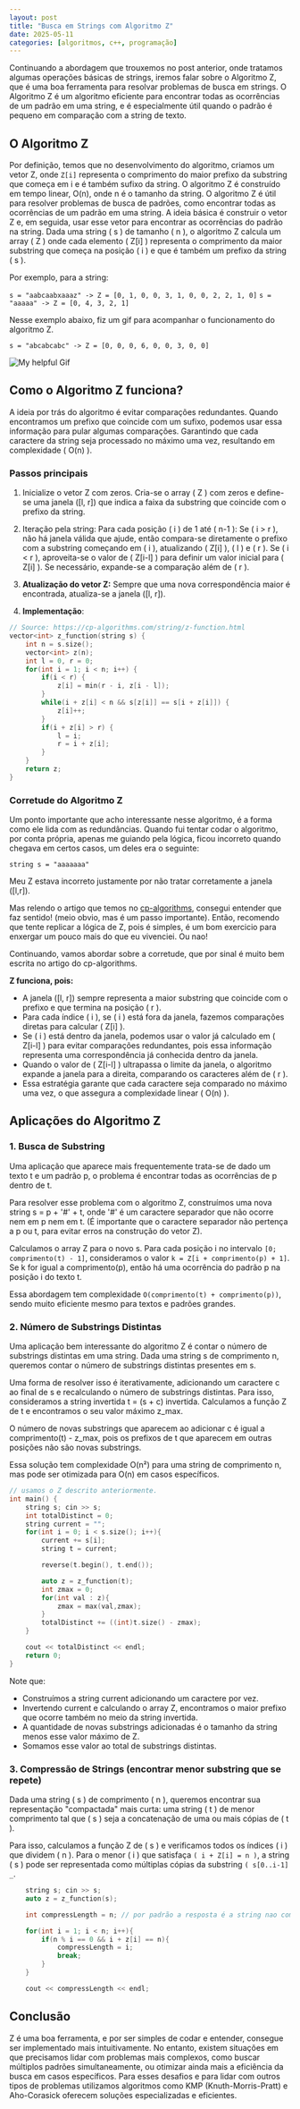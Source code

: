 ```yaml
---
layout: post
title: "Busca em Strings com Algoritmo Z"
date: 2025-05-11
categories: [algoritmos, c++, programação]
---
```


Continuando a abordagem que trouxemos no post anterior, onde tratamos algumas operações básicas de strings, iremos falar sobre o Algoritmo Z, que é uma boa ferramenta para resolvar problemas de busca em strings. O Algoritmo Z é um algoritmo eficiente para encontrar todas as ocorrências de um padrão em uma string, e é especialmente útil quando o padrão é pequeno em comparação com a string de texto.

## O Algoritmo Z

Por definição, temos que no desenvolvimento do algoritmo, criamos um vetor Z, onde `Z[i]` representa o comprimento do maior prefixo da substring que começa em i e é também sufixo da string. O algoritmo Z é construído em tempo linear, O(n), onde n é o tamanho da string.
O algoritmo Z é útil para resolver problemas de busca de padrões, como encontrar todas as ocorrências de um padrão em uma string. A ideia básica é construir o vetor Z e, em seguida, usar esse vetor para encontrar as ocorrências do padrão na string.
Dada uma string ( s ) de tamanho ( n ), o algoritmo Z calcula um array ( Z ) onde cada elemento ( Z[i] ) representa o comprimento da maior substring que começa na posição ( i ) e que é também um prefixo da string ( s ).

Por exemplo, para a string:

`s = "aabcaabxaaaz" -> Z = [0, 1, 0, 0, 3, 1, 0, 0, 2, 2, 1, 0]`
`s = "aaaaa" -> Z = [0, 4, 3, 2, 1]`

Nesse exemplo abaixo, fiz um gif para acompanhar o funcionamento do algoritmo Z.

`s = "abcabcabc" -> Z = [0, 0, 0, 6, 0, 0, 3, 0, 0]`

![My helpful Gif](/assets/2025-05-11-Z/zfunc.gif)

## Como o Algoritmo Z funciona?

A ideia por trás do algoritmo é evitar comparações redundantes. Quando encontramos um prefixo que coincide com um sufixo, podemos usar essa informação para pular algumas comparações. Garantindo que cada caractere da string seja processado no máximo uma vez, resultando em complexidade ( O(n) ).

### Passos principais

1. Inicialize o vetor Z com zeros.
Cria-se o array ( Z ) com zeros e define-se uma janela ([l, r]) que indica a faixa da substring que coincide com o prefixo da string.

2. Iteração pela string:
Para cada posição ( i ) de 1 até ( n-1 ):
Se ( i > r ), não há janela válida que ajude, então compara-se diretamente o prefixo com a substring começando em ( i ), atualizando ( Z[i] ), ( l ) e ( r ).
Se ( i < r ), aproveita-se o valor de ( Z[i-l] ) para definir um valor inicial para ( Z[i] ). Se necessário, expande-se a comparação além de ( r ).

3. **Atualização do vetor Z:**
Sempre que uma nova correspondência maior é encontrada, atualiza-se a janela ([l, r]).

4. **Implementação**:

```cpp
// Source: https://cp-algorithms.com/string/z-function.html
vector<int> z_function(string s) {
    int n = s.size();
    vector<int> z(n);
    int l = 0, r = 0;
    for(int i = 1; i < n; i++) {
        if(i < r) {
            z[i] = min(r - i, z[i - l]);
        }
        while(i + z[i] < n && s[z[i]] == s[i + z[i]]) {
            z[i]++;
        }
        if(i + z[i] > r) {
            l = i;
            r = i + z[i];
        }
    }
    return z;
}
```

### Corretude do Algoritmo Z

Um ponto importante que acho interessante nesse algoritmo, é a forma como ele lida com as redundâncias. Quando fui tentar codar o algoritmo, por conta própria, apenas me guiando pela lógica, ficou incorreto quando chegava em certos casos, um deles era o seguinte:

`string s = "aaaaaaa"`

Meu Z estava incorreto justamente por não tratar corretamente a janela ([l,r]).

Mas relendo o artigo que temos no [cp-algorithms](https://cp-algorithms.com/string/z-function.html), consegui entender que faz sentido! (meio obvio, mas é um passo importante). Então, recomendo que tente replicar a lógica de Z, pois é simples, é um bom exercicio para enxergar um pouco mais do que eu vivenciei. Ou nao!

Continuando, vamos abordar sobre a corretude, que por sinal é muito bem escrita no artigo do cp-algorithms.

**Z funciona, pois:**

- A janela ([l, r]) sempre representa a maior substring que coincide com o prefixo e que termina na posição ( r ).
- Para cada índice ( i ), se ( i ) está fora da janela, fazemos comparações diretas para calcular ( Z[i] ).
- Se ( i ) está dentro da janela, podemos usar o valor já calculado em ( Z[i-l] ) para evitar comparações redundantes, pois essa informação representa uma correspondência já conhecida dentro da janela.
- Quando o valor de ( Z[i-l] ) ultrapassa o limite da janela, o algoritmo expande a janela para a direita, comparando os caracteres além de ( r ).
- Essa estratégia garante que cada caractere seja comparado no máximo uma vez, o que assegura a complexidade linear ( O(n) ).

## Aplicações do Algoritmo Z

### 1. Busca de Substring

Uma aplicação que aparece mais frequentemente trata-se de dado um texto t e um padrão p, o problema é encontrar todas as ocorrências de p dentro de t.

Para resolver esse problema com o algoritmo Z, construímos uma nova string s = p + '#' + t, onde '#' é um caractere separador que não ocorre nem em p nem em t.
(É importante que o caractere separador não pertença a p ou t, para evitar erros na construção do vetor Z).

Calculamos o array Z para o novo s. Para cada posição i no intervalo `[0; comprimento(t) - 1]`, consideramos o valor `k = Z[i + comprimento(p) + 1]`. Se k for igual a comprimento(p), então há uma ocorrência do padrão p na posição i do texto t.

Essa abordagem tem complexidade `O(comprimento(t) + comprimento(p))`, sendo muito eficiente mesmo para textos e padrões grandes.

### 2. Número de Substrings Distintas

Uma aplicação bem interessante do algoritmo Z é contar o número de substrings distintas em uma string. Dada uma string s de comprimento n, queremos contar o número de substrings distintas presentes em s.

Uma forma de resolver isso é iterativamente, adicionando um caractere c ao final de s e recalculando o número de substrings distintas. Para isso, consideramos a string invertida t = (s + c) invertida. Calculamos a função Z de t e encontramos o seu valor máximo z_max.

O número de novas substrings que aparecem ao adicionar c é igual a comprimento(t) - z_max, pois os prefixos de t que aparecem em outras posições não são novas substrings.

Essa solução tem complexidade O(n²) para uma string de comprimento n, mas pode ser otimizada para O(n) em casos específicos.

```cpp
// usamos o Z descrito anteriormente.
int main() {
    string s; cin >> s;
    int totalDistinct = 0;
    string current = "";
    for(int i = 0; i < s.size(); i++){
        current += s[i];
        string t = current;

        reverse(t.begin(), t.end());

        auto z = z_function(t);
        int zmax = 0;
        for(int val : z){
            zmax = max(val,zmax);
        }
        totalDistinct += ((int)t.size() - zmax);
    }

    cout << totalDistinct << endl;
    return 0;
}
```

Note que:

- Construímos a string current adicionando um caractere por vez.
- Invertendo current e calculando o array Z, encontramos o maior prefixo que ocorre também no meio da string invertida.
- A quantidade de novas substrings adicionadas é o tamanho da string menos esse valor máximo de Z.
- Somamos esse valor ao total de substrings distintas.

### 3. Compressão de Strings (encontrar menor substring que se repete)

Dada uma string ( s ) de comprimento ( n ), queremos encontrar sua representação "compactada" mais curta: uma string ( t ) de menor comprimento tal que ( s ) seja a concatenação de uma ou mais cópias de ( t ).

Para isso, calculamos a função Z de ( s ) e verificamos todos os índices ( i ) que dividem ( n ). Para o menor ( i ) que satisfaça `( i + Z[i] = n )`, a string ( s ) pode ser representada como múltiplas cópias da substring `( s[0..i-1] _`.

```cpp
    string s; cin >> s;
    auto z = z_function(s);

    int compressLength = n; // por padrão a resposta é a string nao comprimida

    for(int i = 1; i < n; i++){
        if(n % i == 0 && i + z[i] == n){
            compressLength = i;
            break;
        }
    }

    cout << compressLength << endl;
```

## Conclusão

Z é uma boa ferramenta, e por ser simples de codar e entender, consegue ser implementado mais intuitivamente.
No entanto, existem situações em que precisamos lidar com problemas mais complexos, como buscar múltiplos padrões simultaneamente, ou otimizar ainda mais a eficiência da busca em casos específicos. Para esses desafios e para lidar com outros tipos de problemas utilizamos algoritmos como KMP (Knuth-Morris-Pratt) e Aho-Corasick oferecem soluções especializadas e eficientes.
